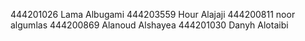 444201026    Lama Albugami
444203559    Hour Alajaji
444200811    noor algumlas
444200869    Alanoud Alshayea
444201030    Danyh Alotaibi
